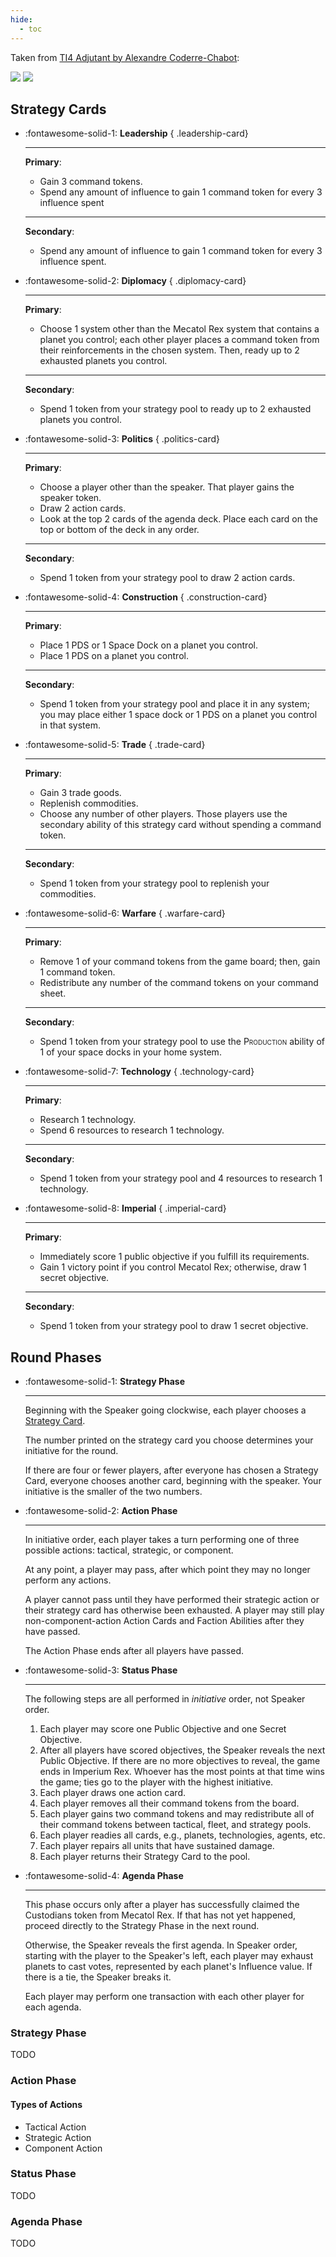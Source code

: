```yaml
---
hide:
  - toc
---
```


Taken from [TI4 Adjutant by Alexandre Coderre-Chabot](https://acodcha.github.io/ti4-adjutant/):

![](https://acodcha.github.io/ti4-adjutant/files/rules_summary_light.svg#only-light)
![](https://acodcha.github.io/ti4-adjutant/files/rules_summary_dark.svg#only-dark)

## Strategy Cards

<div markdown class="grid cards">

-   :fontawesome-solid-1: __Leadership__
    { .leadership-card}

    ---
    **Primary**: 

    * Gain 3 command tokens.
    * Spend any amount of influence to gain 1 command token for every 3 influence spent

    ---
    **Secondary**:

    * Spend any amount of influence to gain 1 command token for every 3 influence spent.

-   :fontawesome-solid-2: __Diplomacy__
    { .diplomacy-card}

    ---
    **Primary**: 

    * Choose 1 system other than the Mecatol Rex system that contains a planet you control; each other player places a command token from their reinforcements in the chosen system. Then, ready up to 2 exhausted planets you control.

    ---
    **Secondary**:

    * Spend 1 token from your strategy pool to ready up to 2 exhausted planets you control.

-   :fontawesome-solid-3: __Politics__
    { .politics-card}

    ---
    **Primary**: 

    * Choose a player other than the speaker. That player gains the speaker token.
    * Draw 2 action cards.
    * Look at the top 2 cards of the agenda deck. Place each card on the top or bottom of the deck in any order.

    ---
    **Secondary**:

    * Spend 1 token from your strategy pool to draw 2 action cards.

-   :fontawesome-solid-4: __Construction__
    { .construction-card}

    ---
    **Primary**: 

    * Place 1 PDS or 1 Space Dock on a planet you control.
    * Place 1 PDS on a planet you control.

    ---
    **Secondary**:

    * Spend 1 token from your strategy pool and place it in any system; you may place either 1 space dock or 1 PDS on a planet you control in that system.

-   :fontawesome-solid-5: __Trade__
    { .trade-card}

    ---
    **Primary**: 

    * Gain 3 trade goods.
    * Replenish commodities.
    * Choose any number of other players. Those players use the secondary ability of this strategy card without spending a command token.

    ---
    **Secondary**:

    * Spend 1 token from your strategy pool to replenish your commodities.

-   :fontawesome-solid-6: __Warfare__
    { .warfare-card}

    ---
    **Primary**: 

    * Remove 1 of your command tokens from the game board; then, gain 1 command token.
    * Redistribute any number of the command tokens on your command sheet.

    ---
    **Secondary**:

    * Spend 1 token from your strategy pool to use the <span style="font-variant:small-caps;">Production</span> ability of 1 of your space docks in your home system.

-   :fontawesome-solid-7: __Technology__
    { .technology-card}

    ---
    **Primary**: 

    * Research 1 technology.
    * Spend 6 resources to research 1 technology.

    ---
    **Secondary**:

    * Spend 1 token from your strategy pool and 4 resources to research 1 technology.

-   :fontawesome-solid-8: __Imperial__
    { .imperial-card}

    ---
    **Primary**: 

    * Immediately score 1 public objective if you fulfill its requirements.
    * Gain 1 victory point if you control Mecatol Rex; otherwise, draw 1 secret objective.

    ---
    **Secondary**:

    * Spend 1 token from your strategy pool to draw 1 secret objective.

</div>

## Round Phases

<div markdown class="grid cards">

-   :fontawesome-solid-1: __Strategy Phase__

    ---
    
    Beginning with the Speaker going clockwise, each player chooses a [Strategy Card](#strategy-cards).
    
    The number printed on the strategy card you choose determines your initiative for the round.

    If there are four or fewer players, after everyone has chosen a Strategy Card, everyone chooses another card, beginning with the speaker.
    Your initiative is the smaller of the two numbers.

-   :fontawesome-solid-2: __Action Phase__

    ---

    In initiative order, each player takes a turn performing one of three possible actions: tactical, strategic, or component.

    At any point, a player may pass, after which point they may no longer perform any actions.
    
    A player cannot pass until they have performed their strategic action or their strategy card has otherwise been exhausted.
    A player may still play non-component-action Action Cards and Faction Abilities after they have passed.

    The Action Phase ends after all players have passed.

-   :fontawesome-solid-3: __Status Phase__

    ---

    The following steps are all performed in _initiative_ order, not Speaker order.
    
    1. Each player may score one Public Objective and one Secret Objective.
    1. After all players have scored objectives, the Speaker reveals the next Public Objective. If there are no more objectives to reveal, the game ends in Imperium Rex. Whoever has the most points at that time wins the game; ties go to the player with the highest initiative.
    1. Each player draws one action card.
    1. Each player removes all their command tokens from the board.
    1. Each player gains two command tokens and may redistribute all of their command tokens between tactical, fleet, and strategy pools.
    1. Each player readies all cards, e.g., planets, technologies, agents, etc.
    1. Each player repairs all units that have sustained damage.
    1. Each player returns their Strategy Card to the pool.

-   :fontawesome-solid-4: __Agenda Phase__

    ---
    
    This phase occurs only after a player has successfully claimed the Custodians token from Mecatol Rex.
    If that has not yet happened, proceed directly to the Strategy Phase in the next round.

    Otherwise, the Speaker reveals the first agenda.
    In Speaker order, starting with the player to the Speaker's left, each player may exhaust planets to cast votes, represented by each planet's Influence value.
    If there is a tie, the Speaker breaks it.

    Each player may perform one transaction with each other player for each agenda.

</div>

### Strategy Phase

TODO

### Action Phase

#### Types of Actions

* Tactical Action
* Strategic Action
* Component Action

### Status Phase

TODO

### Agenda Phase

TODO
